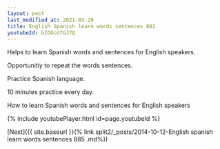 ```yaml
---
layout: post
last_modified_at: 2021-03-29
title: English Spanish learn words sentences 881 
youtubeId: bIOGcd7GJ7Q
---
```

 
 
Helps to learn Spanish words and sentences for English speakers.

Opportunitiy to repeat the words sentences. 

Practice Spanish language. 
 
10 minutes practice every day. 
 
How to learn Spanish words and sentences for English speakers 
 
{% include youtubePlayer.html id=page.youtubeId %}
 
 
[Next]({{ site.baseurl }}{% link  split2/_posts/2014-10-12-English spanish learn words sentences 885 .md%})
 
